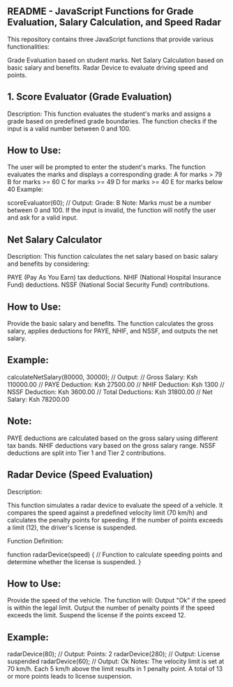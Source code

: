 ## README - JavaScript Functions for Grade Evaluation, Salary Calculation, and Speed Radar
This repository contains three JavaScript functions that provide various functionalities:

Grade Evaluation based on student marks.
Net Salary Calculation based on basic salary and benefits.
Radar Device to evaluate driving speed and points.
## 1. Score Evaluator (Grade Evaluation)
 Description:
This function evaluates the student's marks and assigns a grade based on predefined grade boundaries. The function checks if the input is a valid number between 0 and 100.



## How to Use:
The user will be prompted to enter the student's marks.
The function evaluates the marks and displays a corresponding grade:
A for marks > 79
B for marks >= 60
C for marks >= 49
D for marks >= 40
E for marks below 40
Example:


scoreEvaluator(60);  // Output: Grade: B
Note:
Marks must be a number between 0 and 100.
If the input is invalid, the function will notify the user and ask for a valid input.



## Net Salary Calculator
Description:
This function calculates the net salary based on basic salary and benefits by considering:

PAYE (Pay As You Earn) tax deductions.
NHIF (National Hospital Insurance Fund) deductions.
NSSF (National Social Security Fund) contributions.

## How to Use:
Provide the basic salary and benefits.
The function calculates the gross salary, applies deductions for PAYE, NHIF, and NSSF, and outputs the net salary.

## Example:


calculateNetSalary(80000, 30000); 
// Output:
// Gross Salary: Ksh 110000.00
// PAYE Deduction: Ksh 27500.00
// NHIF Deduction: Ksh 1300
// NSSF Deduction: Ksh 3600.00
// Total Deductions: Ksh 31800.00
// Net Salary: Ksh 78200.00
## Note:
PAYE deductions are calculated based on the gross salary using different tax bands.
NHIF deductions vary based on the gross salary range.
NSSF deductions are split into Tier 1 and Tier 2 contributions.

## Radar Device (Speed Evaluation)

Description:

This function simulates a radar device to evaluate the speed of a vehicle. It compares the speed against a predefined velocity limit (70 km/h) and calculates the penalty points for speeding. If the number of points exceeds a limit (12), the driver's license is suspended.

Function Definition:

function radarDevice(speed) {
    // Function to calculate speeding points and determine whether the license is suspended.
}
## How to Use:
Provide the speed of the vehicle.
The function will:
Output "Ok" if the speed is within the legal limit.
Output the number of penalty points if the speed exceeds the limit.
Suspend the license if the points exceed 12.
## Example:


radarDevice(80);  // Output: Points: 2
radarDevice(280); // Output: License suspended
radarDevice(60);  // Output: Ok
Notes:
The velocity limit is set at 70 km/h.
Each 5 km/h above the limit results in 1 penalty point.
A total of 13 or more points leads to license suspension.
